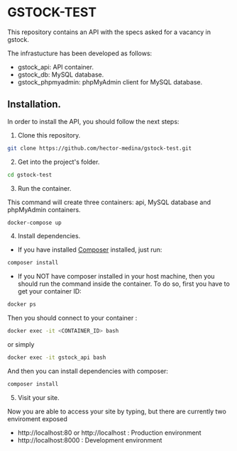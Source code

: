 # GSTOCK-TEST

This repository contains an API with the specs asked for a vacancy in gstock. 

The infrastucture has been developed as follows:
- gstock_api: API container.
- gstock_db: MySQL database.
- gstock_phpmyadmin: phpMyAdmin client for MySQL database.

## Installation.

In order to install the API, you should follow the next steps:

1. Clone this repository.

```sh
git clone https://github.com/hector-medina/gstock-test.git
```

2. Get into the project's folder.

```sh
cd gstock-test
```

3. Run the container.

This command will create three containers: api, MySQL database and phpMyAdmin containers. 

```sh
docker-compose up
```

4. Install dependencies.

- If you have installed [Composer](https://getcomposer.org/) installed, just run: 
```sh
composer install
```
- If you NOT have composer installed in your host machine, then you should run the 
command inside the container. To do so, first you have to get your container ID:
```sh
docker ps
```
Then you should connect to your container :
```sh
docker exec -it <CONTAINER_ID> bash
```

or simply
```sh
docker exec -it gstock_api bash
```

And then you can install dependencies with composer:
```sh
composer install
```
5. Visit your site.

Now you are able to access your site by typing, but there are currently two enviroment exposed
- http://localhost:80 or http://localhost : Production environment
- http://localhost:8000 : Development environment

